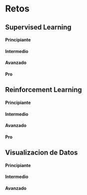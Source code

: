 # Retos

## Supervised Learning
#### Principiante
#### Intermedio
#### Avanzado
#### Pro

## Reinforcement Learning
#### Principiante
#### Intermedio
#### Avanzado
#### Pro

## Visualizacion de Datos
#### Principiante
#### Intermedio
#### Avanzado
